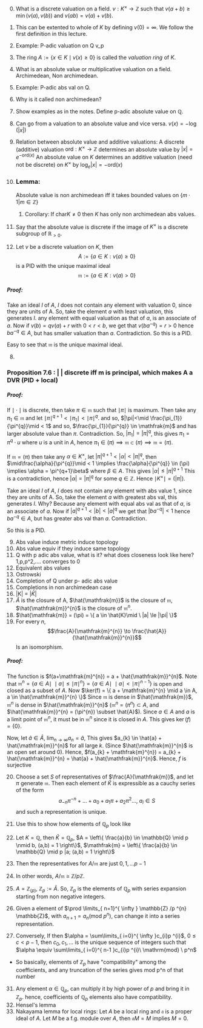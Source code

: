 
0. What is a discrete valuation on a field.  $v : K^{\times} \to \mathbb{Z}$ such that $v(a+b) \ge \min(v(a),v(b))$ and $v(ab) = v(a)+v(b)$.
1. This can be extented to whole of $K$ by defining $v(0) = \infty$. We follow the first definition in this lecture.
2. Example: P-adic valuation on Q v_p
3. The ring $A := \{ x \in K \mid v(x) \ge 0\}$ is called the _valuation ring_ of $K$. 
4. What is an absolute value or multiplicative valuation on a field. Archimedean, Non archimedean.
5. Example: P-adic abs val on Q.
6. Why is it called non archimedean?
7. Show examples as in the notes. Define p-adic absolute value on $\mathbb{Q}$. 
8. Can go from a valuation to an absolute value and vice versa. $v(x) = -\log(|x|)$
9. Relation between absolute value and additive valuations:
   A discrete (additive) valuation $\mathrm{ord} : K^{\times} \to \mathbb{Z}$  determines an absolute value by $|x| = e^{-\mathrm{ord}(x)}$
   An absolute value on $K$ determines an additive valuation (need not be discrete) on $K^{\times}$ by $\log_{e}|x| = -\mathrm{ord}(x)$
7. 
   ### Lemma:
   Absolute value is non archimedean iff it takes bounded values on $\{m \cdot 1 | m \in \mathbb{Z} \}$
	1. Corollary: If $\mathrm{char} K \neq 0$ then $K$ has only non archimedean abs values.

6. Say that the absolute value is discrete if the image of $K^{\times}$ is a discrete subgroup of $\mathbb{R}_{>0}$.
7. Let $v$ be a discrete valuation on $K$, then $$
A := \{ a \in K : v(a) \geq 0 \}
$$
is a PID with the unique maximal ideal $$
\mathfrak{m} := \{ a \in K : v(a) > 0 \}
$$
##### Proof:
Take an ideal $I$ of $A$, $I$ does not contain any element with valuation 0, since they are units of A. So, take the element $a$ with least valuation, this generates $I$. any element with equal valuation as that of $a$, is an associate of $a$. Now if $v(b) = qv(a) + r$ with $0<r<b$, we get that $v(b a^{-q}) = r > 0$ hence $ba ^{-q} \in A$, but has smaller valuation than $a$. Contradiction.
So this is a PID.

Easy to see that $\mathfrak{m}$ is the unique maximal ideal.

8. 
### Proposition 7.6 : | | discrete iff m is principal, which makes A a DVR (PID + local)
   ##### Proof:
   If $\mid\cdot\mid$ is discrete, then take $\pi \in \mathfrak{m}$ such that $\mid \pi\mid$ is maximum. Then take any $\pi_{1} \in \mathfrak{m}$ and let $\mid \pi\mid^{q+1} < \mid \pi_{1}\mid < \mid \pi\mid^{q}$.
   and so, $|\pi|<\mid \frac{\pi_{1}}{\pi^{q}}\mid < 1$ and so, $\frac{\pi_{1}}{\pi^{q}} \in \mathfrak{m}$ and has larger absolute value than $\pi$. Contradiction. So, $|\pi_{1}| = |\pi|^{q}$, this gives $\pi_{1} = \pi^{q} \cdot u$ where $u$ is a unit in $A$, hence $\pi_{1} \in (\pi) \implies \mathfrak{m} \subset (\pi) \implies \mathfrak{m} = (\pi)$.
   
   If $\mathfrak{m} = (\pi)$ then take any $\alpha \in K^{\times}$, let $|\pi|^{q+1} < |\alpha| < |\pi|^{q}$, then $\mid\frac{\alpha}{\pi^{q}}\mid < 1 \implies \frac{\alpha}{\pi^{q}} \in (\pi) \implies \alpha = \pi^{q+1}\beta$ where $\beta \in A$. This gives $|\alpha| \leq |\pi|^{q+1}$ This is a contradiction, hence $|\alpha| = |\pi|^{q}$ for some $q \in \mathbb{Z}$. Hence $\mid K^{\times}\mid =(|\pi|)$.
   
   Take an ideal $I$ of $A$, $I$ does not contain any element with abs value 1, since they are units of A. So, take the element $a$ with greatest abs val, this generates $I$. Why? Because any element with equal abs val as that of $a$, is an associate of $a$. Now if $|a|^{q+1} < |b|<|a|^q$ we get that $|ba^{-q}| < 1$ hence $ba ^{-q} \in A$, but has greater abs val than $a$. Contradiction.
   
   So this is a PID.

9. Abs value induce metric induce topology
10. Abs value equiv if they induce same topology
11. Q with p adic abs value, what is it? what does closeness look like here? 1,p,p^2,.... converges to 0
12. Equivalent abs values
13. Ostrowski
14. Completion of Q under p- adic abs value
15. Completions in non archimedean case
16. |K| = |$\hat{K}$| 
17. $\hat{A}$ is the closure of A, $\hat{\mathfrak{m}}$ is the closure of $\mathfrak{m}$, $\hat{\mathfrak{m}}^{n}$ is the closure of $\mathfrak{m}^{n}$.
18. $\hat{\mathfrak{m}} = (\pi) = \{ a \in \hat{K}\mid \ |a| \le |\pi| \}$
19.  For every $n$, $$\frac{A}{\mathfrak{m}^{n}} \to \frac{\hat{A}}{\hat{\mathfrak{m}}^{n}}$$
	Is an isomorphism.
##### Proof:
The function is $f(a+\mathfrak{m}^{n}) = a + \hat{\mathfrak{m}}^{n}$.
Note that $\mathfrak{m}^{n} = \{ a \in A \mid \ \mid a\mid \le \mid \pi\mid^{n} \} = \{ a \in A \mid \ \mid a\mid < \mid \pi\mid^{n-1} \}$ is open and closed as a subset of $A$. 
Now $\ker(f) = \{ a + \mathfrak{m}^{n} \mid a \in A, a \in \hat{\mathfrak{m}}^{n} \}$
Since $\mathfrak{m}$ is dense in $\hat{\mathfrak{m}}$, $\mathfrak{m}^{n}$ is dense in $\hat{\mathfrak{m}}^{n}$ ($\mathfrak{m}^{n} = (\pi^{n}) \subset A$, and $\hat{\mathfrak{m}}^{n} = (\pi^{n}) \subset \hat{A}$).
Since $a \in A$ and $a$ is a limit point of $\mathfrak{m}^{n}$, it must be in $\mathfrak{m}^{n}$ since it is closed in $A$.
This gives $\ker(f) = \{ 0 \}$.

Now, let $\hat{a} \in \hat{A}$, $\lim_{ n \to \infty }a_{n} = \hat{a}$,
This gives $a_{k} \in \hat{a} + \hat{\mathfrak{m}}^{n}$ for all large $k$. (Since $\hat{\mathfrak{m}}^{n}$ is an open set around 0).
Hence, $f(a_{k} + \mathfrak{m}^{n}) = a_{k} + \hat{\mathfrak{m}}^{n} = \hat{a} + \hat{\mathfrak{m}}^{n}$.
Hence, $f$ is surjective

20. Choose a set $S$ of representatives of $\frac{A}{\mathfrak{m}}$, and let $\pi$ generate $\mathfrak{m}$. Then each element of $\hat{K}$ is expressible as a cauchy series of the form $$
a_{-n}\pi^{-n} + \dots + a_{0} + a_{1}\pi + a_{2}\pi^{2}\dots, \ a_{i}\in S
$$
and such a representation is unique.

21. Use this to show how elements of $\mathbb{Q}_{p}$ look like

22. Let $K = \mathbb{Q}$, then $\hat{K} = \mathbb{Q}_{p}$, $A = \left\{  \frac{a}{b} \in \mathbb{Q} \mid p \nmid b, (a,b) = 1  \right\}$, $\mathfrak{m} = \left\{  \frac{a}{b} \in \mathbb{Q} \mid p |a; (a,b) = 1  \right\}$
23. Then the representatives for $A/\mathfrak{m}$ are just $0,1,\dots p-1$
24. In other words, $A / \mathfrak{m} \cong \mathbb{Z}/p\mathbb{Z}$.
25. $A = \mathbb{Z}_{(p)}$, $\mathbb{Z}_{p} := \hat{A}$. So, $\mathbb{Z}_{p}$ is the elements of $\mathbb{Q}_{p}$ with series expansion starting from non negative integers.
27. Given a element of $\prod \limits_{ n=1}^{ \infty } \mathbb{Z} /p ^{n} \mathbb{Z}$, with $a_{n+1} = a_{n}(\mathrm{mod} \ p ^{n})$, can change it into a series representation.
28. Conversely, If then $\alpha = \sum\limits_{ i=0}^{ \infty }c_{i}p ^{i}$, $0 \le c < p-1$, then $c_{0},c_{1},\dots$ is the unique sequence of integers such that 
    $\alpha \equiv \sum\limits_{ i=0}^{ n-1 }c_{i}p ^{i}\ \mathrm{mod} \ p^n$
- So basically, elements of $\mathbb{Z}_{p}$ have "compatibility" among the coefficients, and any truncation of the series gives mod p^n of that number
31. Any element $\alpha \in \mathbb{Q}_{p}$, can multiply it by high power of $p$ and bring it in $\mathbb{Z}_{p}$. hence, coefficients of $\mathbb{Q}_{p}$ elements also have compatibility.
32. Hensel's lemma
33. Nakayama lemma for local rings: 
    Let $A$ be a local ring and $\mathfrak{a}$ is a proper ideal of $A$. Let $M$ be a f.g. module over $A$, then $\mathfrak{a}M = M$ implies $M = 0$.